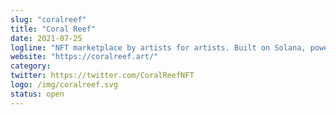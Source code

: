 ```yaml
---
slug: "coralreef"
title: "Coral Reef"
date: 2021-07-25
logline: "NFT marketplace by artists for artists. Built on Solana, powered by Metaplex."
website: "https://coralreef.art/"
category: 
twitter: https://twitter.com/CoralReefNFT
logo: /img/coralreef.svg
status: open
---
```


